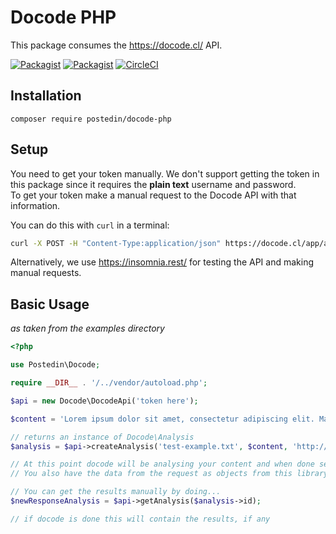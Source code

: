# Docode PHP

This package consumes the https://docode.cl/ API.

[![Packagist](https://img.shields.io/packagist/v/postedin/docode-php.svg)]()
[![Packagist](https://img.shields.io/packagist/l/postedin/docode-php.svg)]()
[![CircleCI](https://circleci.com/gh/postedin/docode-php/tree/master.svg?style=svg)](https://circleci.com/gh/postedin/docode-php/tree/master)

## Installation

```
composer require postedin/docode-php
```

## Setup

You need to get your token manually. We don't support getting the token in this package since it requires the **plain text** username and password.  
To get your token make a manual request to the Docode API with that information.

You can do this with `curl` in a terminal:
```bash
curl -X POST -H "Content-Type:application/json" https://docode.cl/app/api/token -d '{"username": "YOUR USERNAME HERE", "password": "YOUR_PASSWORD_HERE"}'
```

Alternatively, we use https://insomnia.rest/ for testing the API and making manual requests.

## Basic Usage
*as taken from the examples directory*

```php
<?php

use Postedin\Docode;

require __DIR__ . '/../vendor/autoload.php';

$api = new Docode\DocodeApi('token here');

$content = 'Lorem ipsum dolor sit amet, consectetur adipiscing elit. Maecenas accumsan, purus at dignissim convallis, nisi lacus pellentesque ligula, lobortis ornare lorem est eget nulla. Vestibulum ultrices, erat non consequat tincidunt, dolor justo consectetur nibh, non vehicula risus sem sit amet enim.';

// returns an instance of Docode\Analysis
$analysis = $api->createAnalysis('test-example.txt', $content, 'http://postedin.test/callback-url/')->analyseWeb();

// At this point docode will be analysing your content and when done send results to your callback URL. 
// You also have the data from the request as objects from this library. 

// You can get the results manually by doing...
$newResponseAnalysis = $api->getAnalysis($analysis->id);

// if docode is done this will contain the results, if any
```
